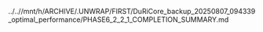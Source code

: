 ../..//mnt/h/ARCHIVE/.UNWRAP/FIRST/DuRiCore_backup_20250807_094339_optimal_performance/PHASE6_2_2_1_COMPLETION_SUMMARY.md